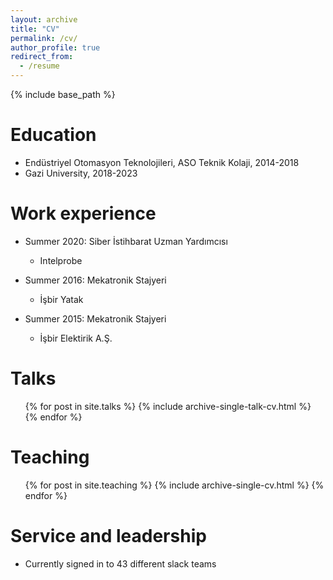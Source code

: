 ```yaml
---
layout: archive
title: "CV"
permalink: /cv/
author_profile: true
redirect_from:
  - /resume
---
```


{% include base_path %}

Education
======
* Endüstriyel Otomasyon Teknolojileri, ASO Teknik Kolaji, 2014-2018
* Gazi University, 2018-2023


Work experience
======
* Summer 2020: Siber İstihbarat Uzman Yardımcısı
   * Intelprobe 

* Summer 2016: Mekatronik Stajyeri
  * İşbir Yatak 
  
* Summer 2015: Mekatronik Stajyeri
  * İşbir Elektirik A.Ş.
  
Talks
======
  <ul>{% for post in site.talks %}
    {% include archive-single-talk-cv.html %}
  {% endfor %}</ul>
  
Teaching
======
  <ul>{% for post in site.teaching %}
    {% include archive-single-cv.html %}
  {% endfor %}</ul>
  
Service and leadership
======
* Currently signed in to 43 different slack teams

